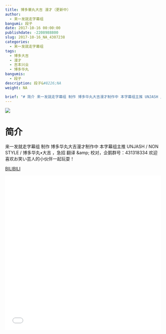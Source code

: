 ```yaml
---
title: 博多華丸大吉 漫才（更新中）
author: 
  - 来一发就走字幕组
bangumi: 段子
date: 2017-10-16 00:00:00
publishdate: -2208988800
slug: 2017-10-16_NA_4307238
categories: 
  - 来一发就走字幕组
tags: 
  - 博多大吉
  - 漫才
  - 吉本兴业
  - 博多华丸
bangumis: 
  - 段子
description: 段子&#8226;NA
weight: NA

brief: "# 简介 来一发就走字幕组 制作 博多华丸大吉漫才制作中 本字幕组主推 UNJASH / NON STYLE / 博多华丸•大吉 ，急招 翻译 &amp;amp; 校对，企鹅群号：431318334 欢迎喜欢お笑い芸人的小伙伴一起玩耍！"
---
```


![](https://i.imgur.com/ZLLtjI6.jpg)

# 简介  
来一发就走字幕组 制作 博多华丸大吉漫才制作中 本字幕组主推 UNJASH / NON STYLE / 博多华丸•大吉 ，急招 翻译 &amp;amp; 校对，企鹅群号：431318334 欢迎喜欢お笑い芸人的小伙伴一起玩耍！

  [BILIBILI](https://www.bilibili.com/video/av4307238/)


<div class="vcontainer">  <iframe class='video' src="//www.bilibili.com/blackboard/player.html?aid=4307238" width="100%" height="500" frameborder="0" allowfullscreen="allowfullscreen"></iframe></div>
